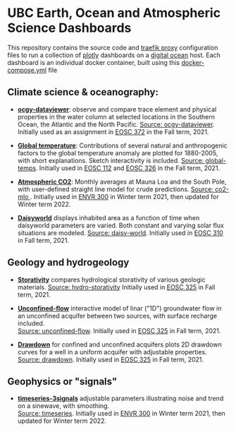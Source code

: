 # UBC Earth, Ocean and Atmospheric Science Dashboards

This repository contains the source code and [traefik proxy](https://traefik.io/traefik/) configuration files to run a collection of [plotly](https://github.com/plotly/dash) dashboards on a [digital ocean](https://www.digitalocean.com/) host.  Each dashboard is an individual docker container, built using this [docker-compose.yml](./docker-compose.yml) file


## Climate science & oceanography:

* **[ocgy-dataviewer](https://dashboard.eoastest.xyz/ocgy)**: observe and compare trace element and physical properties in the water column at selected locations in the Southern Ocean, the Atlantic and the North Pacific. [Source: ocgy-dataviewer](ocgy-dataviewer). Initially used as an assignment in [EOSC 372](https://www.eoas.ubc.ca/academics/courses/eosc372) in the Fall term, 2021.

* **[Global temperature](https://dashboard.eoastest.xyz/globaltemps)**: Contributions of several natural and anthropogenic factors to the global temperature anomaly are plotted for 1880-2005, with short explanations. Sketch interactivity is included. [Source: global-temps](global-temps). Initially used in [EOSC 112](https://www.eoas.ubc.ca/academics/courses/eosc11) and [EOSC 326](https://www.eoas.ubc.ca/academics/courses/eosc326) in the Fall term, 2021.

* **[Atmospheric CO2](https://dashboard.eoastest.xyz/co2mlo)**: Monthly averages at Mauna Loa and the South Pole, with user-defined straight line model for crude predictions. [Source: co2-mlo ](co2-mlo-spo). Initially used in [ENVR 300](https://www.eoas.ubc.ca/academics/courses/envr300) in Winter term 2021, then updated for Winter term 2022.

* **[Daisyworld](https://dashboard.eoastest.xyz/daisy)** displays inhabited area as a function of time when daisyworld parameters are varied. Both constant and varying solar flux situations are modeled.  [Source: daisy-world](daisy-world). Initially used in [EOSC 310](https://www.eoas.ubc.ca/academics/courses/eosc310) in Fall term, 2021.

## Geology and hydrogeology

* **[Storativity](https://dashboard.eoastest.xyz/store)** compares hydrological storativity of various geologic materials. [Source: hydro-storativity](hydro-storativity) Initially used in [EOSC 325](https://www.eoas.ubc.ca/academics/courses/eosc325) in Fall term, 2021.

* **[Unconfined-flow](https://dashboard.eoastest.xyz/hydro)** interactive model of linar ("1D") groundwater flow in an unconfined acquifer between two sources, with surface recharge included.  
[Source: unconfined-flow](hydro). Initially used in [EOSC 325](https://www.eoas.ubc.ca/academics/courses/eosc325) in Fall term, 2021.

* **[Drawdown](https://dashboard.eoastest.xyz/drawdown)** for confined and unconfined acquifers plots 2D drawdown curves for a well in a uniform acquifer with adjustable properties.  [Source: drawdown](drawdown). Initially used in [EOSC 325](https://www.eoas.ubc.ca/academics/courses/eosc325) in Fall term, 2021.

## Geophysics or "signals"

* **[timeseries-3signals](https://dashboard.eoastest.xyz/timeseries)** adjustable parameters illustrating noise and trend on a sinewave, with smoothing.  
[Source: timeseries](timeseries). Initially used in [ENVR 300](https://www.eoas.ubc.ca/academics/courses/envr300) in Winter term 2021, then updated for Winter term 2022.


